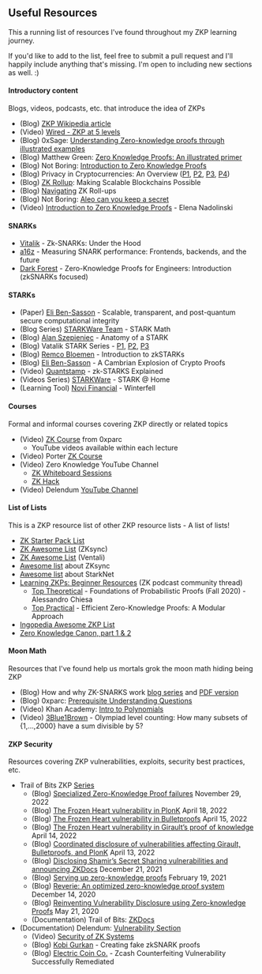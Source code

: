 ## Useful Resources

This a running list of resources I've found throughout my ZKP learning journey. 

If you'd like to add to the list, feel free to submit a pull request and I'll happily include anything that's missing. I'm open to including new sections as well. :)


#### Introductory content
Blogs, videos, podcasts, etc. that introduce the idea of ZKPs

- (Blog) [ZKP Wikipedia article](https://en.wikipedia.org/wiki/Zero-knowledge_proof "https://en.wikipedia.org/wiki/Zero-knowledge_proof")
- (Video) [Wired - ZKP at 5 levels](https://www.youtube.com/watch?v=fOGdb1CTu5c&list=WL&index=1 "https://www.youtube.com/watch?v=fOGdb1CTu5c&list=WL&index=1")
- (Blog) 0xSage: [Understanding Zero-knowledge proofs through illustrated examples](https://blog.goodaudience.com/understanding-zero-knowledge-proofs-through-simple-examples-df673f796d99)
- (Blog) Matthew Green: [Zero Knowledge Proofs: An illustrated primer](https://blog.cryptographyengineering.com/2014/11/27/zero-knowledge-proofs-illustrated-primer/?utm_source=pocket_reader)
- (Blog) Not Boring: [Introduction to Zero Knowledge Proofs](https://www.notboring.co/p/zero-knowledge)
- (Blog) Privacy in Cryptocurrencies: An Overview ([P1](https://medium.com/@yi.sun/privacy-in-cryptocurrencies-d4b268157f6c), [P2](https://medium.com/@yi.sun/privacy-in-cryptocurrencies-mixing-based-approaches-ce08d0040c88), [P3](https://medium.com/@krzhang/privacy-in-cryptocurrencies-zero-knowledge-and-zk-snarks-1-2-68ce1838fd9c), [P4](https://medium.com/@krzhang/privacy-in-cryptocurrencies-zero-knowledge-and-zk-snarks-part-2-f6a3ee167b16))
- (Blog) [ZK Rollup](https://medium.com/ppio/zk-rollup-making-scalable-blockchains-possible-7308b695d929): Making Scalable Blockchains Possible 
- (Blog) [Navigating](https://medium.com/amber-group/navigating-zero-knowledge-e944b21af71c) ZK Roll-ups
- (Blog) Not Boring: [Aleo can you keep a secret](https://www.notboring.co/p/aleo-can-you-keep-a-secret)
- (Video) [Introduction to Zero Knowledge Proofs](https://youtu.be/BT88s7_VtC8) - Elena Nadolinski 

#### SNARKs
- [Vitalik](https://medium.com/@VitalikButerin/zk-snarks-under-the-hood-b33151a013f6) - Zk-SNARKs: Under the Hood
- [a16z](https://a16zcrypto.com/measuring-snark-performance-frontends-backends-and-the-future/?utm_source=pocket_reader) - Measuring SNARK performance: Frontends, backends, and the future
- [Dark Forest](https://blog.zkga.me/intro-to-zksnarks?utm_source=pocket_reader) - Zero-Knowledge Proofs for Engineers: Introduction (zkSNARKs focused)

#### STARKs
- (Paper) [Eli Ben-Sasson](https://eprint.iacr.org/2018/046.pdf) -  Scalable, transparent, and post-quantum secure computational integrity
- (Blog Series) [STARKWare Team](https://medium.com/starkware/tagged/stark-math) - STARK Math
- (Blog) [Alan Szepieniec](https://aszepieniec.github.io/stark-anatomy/) - Anatomy of a STARK
- (Blog) Vatalik STARK Series - [P1](https://vitalik.ca/general/2017/11/09/starks_part_1.html?utm_source=pocket_reader), [P2](https://vitalik.ca/general/2017/11/22/starks_part_2.html), [P3](https://vitalik.ca/general/2018/07/21/starks_part_3.html)
- (Blog) [Remco Bloemen](https://hackmd.io/@_33nsoRFQwGYh2T1-T9lqQ/rJHYnQ3Z4) - Introduction to zkSTARKs
- (Blog) [Eli Ben-Sasson](https://nakamoto.com/cambrian-explosion-of-crypto-proofs/) - A Cambrian Explosion of Crypto Proofs
- (Video) [Quantstamp](https://youtu.be/kk1Oo42TVQk)  - zk-STARKS Explained
- (Videos Series) [STARKWare](https://www.youtube.com/playlist?list=PLcIyXLwiPilUFGw7r2uyWerOkbx4GFMXq) - STARK @ Home
- (Learning Tool) [Novi Financial](https://github.com/novifinancial/winterfell) - Winterfell

#### Courses
Formal and informal courses covering ZKP directly or related topics

- (Video) [ZK Course](https://learn.0xparc.org/circom/) from 0xparc
	-   YouTube videos available within each lecture 
- (Video) Porter [ZK Course](https://youtu.be/-2qHqfqPeR8)
- (Video) Zero Knowledge YouTube Channel
	- [ZK Whiteboard Sessions](https://www.youtube.com/watch?v=h-94UhJLeck&list=PLj80z0cJm8QErn3akRcqvxUsyXWC81OGq)
	- [ZK Hack](https://www.youtube.com/watch?v=Vaz4a_Vhntk&list=PLj80z0cJm8QFGB6AsiAG3EB06L7xr5S1c) 
- (Video) Delendum [YouTube Channel](https://www.youtube.com/@delendum-xyz/featured)

#### List of Lists
This is a ZKP resource list of other ZKP resource lists - A list of lists!   

- [ZK Starter Pack List](https://ethresear.ch/t/zero-knowledge-proofs-starter-pack/4519)
- [ZK Awesome List](https://github.com/matter-labs/awesome-zero-knowledge-proofs) (ZKsync)
- [ZK Awesome List](https://github.com/ventali/awesome-zk) (Ventali)
- [Awesome list](https://github.com/0xJuancito/awesome-zksync) about ZKsync
- [Awesome list](https://github.com/gakonst/awesome-starknet) about StarkNet
- [Learning ZKPs: Beginner Resources](https://community.zeroknowledge.fm/t/learning-zkps-beginner-resources/302/1) (ZK podcast community thread)
	- [Top Theoretical](https://www.youtube.com/playlist?list=PLGkwtcB-DfpzST-medFVvrKhinZisfluC) - Foundations of Probabilistic Proofs (Fall 2020) - Alessandro Chiesa
	- [Top Practical](https://www.youtube.com/watch?v=8WVW5DCVQe0&list=PLgKuh-lKre10OEVNLH3t0QX0rIK8kK3tu) - Efficient Zero-Knowledge Proofs: A Modular Approach  
- [Ingopedia Awesome ZKP List](https://github.com/ingonyama-zk/ingopedia)
- [Zero Knowledge Canon, part 1 & 2](https://a16zcrypto.com/zero-knowledge-canon/)
                 

#### Moon Math
Resources that I've found help us mortals grok the moon math hiding being ZKP

- (Blog) How and why ZK-SNARKS work [blog series](https://medium.com/@imolfar) and [PDF version](https://arxiv.org/pdf/1906.07221.pdf)
- (Blog) 0xparc: [Prerequisite Understanding Questions](https://learn.0xparc.org/materials/circom/prereq-materials/prereq-understanding) 
- (Video) Khan Academy: [Intro to Polynomials](https://youtu.be/Vm7H0VTlIco) 
- (Video) [3Blue1Brown](https://youtu.be/bOXCLR3Wric) - Olympiad level counting: How many subsets of {1,…,2000} have a sum divisible by 5?

#### ZKP Security
Resources covering ZKP vulnerabilities, exploits, security best practices, etc.  

- Trail of Bits ZKP [Series](https://blog.trailofbits.com/category/zero-knowledge/)
	- (Blog) [Specialized Zero-Knowledge Proof failures](https://blog.trailofbits.com/2022/11/29/specialized-zero-knowledge-proof-failures/ "Specialized Zero-Knowledge Proof failures") November 29, 2022
	- (Blog) [The Frozen Heart vulnerability in PlonK](https://blog.trailofbits.com/2022/04/18/the-frozen-heart-vulnerability-in-plonk/ "The Frozen Heart vulnerability in PlonK") April 18, 2022
	- (Blog) [The Frozen Heart vulnerability in Bulletproofs](https://blog.trailofbits.com/2022/04/15/the-frozen-heart-vulnerability-in-bulletproofs/ "The Frozen Heart vulnerability in Bulletproofs") April 15, 2022
	- (Blog) [The Frozen Heart vulnerability in Girault’s proof of knowledge](https://blog.trailofbits.com/2022/04/14/the-frozen-heart-vulnerability-in-giraults-proof-of-knowledge/ "The Frozen Heart vulnerability in Girault’s proof of knowledge") April 14, 2022
	- (Blog) [Coordinated disclosure of vulnerabilities affecting Girault, Bulletproofs, and PlonK](https://blog.trailofbits.com/2022/04/13/part-1-coordinated-disclosure-of-vulnerabilities-affecting-girault-bulletproofs-and-plonk/ "Coordinated disclosure of vulnerabilities affecting Girault, Bulletproofs, and PlonK") April 13, 2022
	- (Blog) [Disclosing Shamir’s Secret Sharing vulnerabilities and announcing ZKDocs](https://blog.trailofbits.com/2021/12/21/disclosing-shamirs-secret-sharing-vulnerabilities-and-announcing-zkdocs/ "Disclosing Shamir’s Secret Sharing vulnerabilities and announcing ZKDocs") December 21, 2021
	- (Blog) [Serving up zero-knowledge proofs](https://blog.trailofbits.com/2021/02/19/serving-up-zero-knowledge-proofs/ "Serving up zero-knowledge proofs") February 19, 2021
	- (Blog) [Reverie: An optimized zero-knowledge proof system](https://blog.trailofbits.com/2020/12/14/reverie-an-optimized-zero-knowledge-proof-system/ "Reverie: An optimized zero-knowledge proof system") December 14, 2020
	- (Blog) [Reinventing Vulnerability Disclosure using Zero-knowledge Proofs](https://blog.trailofbits.com/2020/05/21/reinventing-vulnerability-disclosure-using-zero-knowledge-proofs/ "Reinventing Vulnerability Disclosure using Zero-knowledge Proofs") May 21, 2020
	- (Documentation) Trail of Bits: [ZKDocs](https://www.zkdocs.com/docs/zkdocs/) 
- (Documentation) Delendum: [Vulnerability Section](https://kb.delendum.xyz/zk-knowledge#vulnerabilities)
	- (Video) [Security of ZK Systems](https://youtu.be/SxI8uNBp05k) 
	- (Blog) [Kobi Gurkan](https://medium.com/qed-it/how-toxic-is-the-waste-in-a-zksnark-trusted-setup-9b250d59bdb4) - Creating fake zkSNARK proofs
	- (Blog) [Electric Coin Co.](https://electriccoin.co/blog/zcash-counterfeiting-vulnerability-successfully-remediated/?utm_source=pocket_reader) - Zcash Counterfeiting Vulnerability Successfully Remediated
